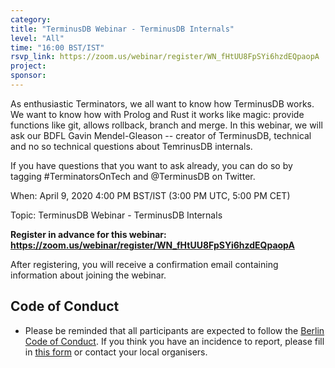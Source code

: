 ```yaml
---
category:
title: "TerminusDB Webinar - TerminusDB Internals"
level: "All"
time: "16:00 BST/IST"
rsvp_link: https://zoom.us/webinar/register/WN_fHtUU8FpSYi6hzdEQpaopA
project:
sponsor:
---
```


As enthusiastic Terminators, we all want to know how TerminusDB works. We want to know how with Prolog and Rust it works like magic: provide functions like git, allows rollback, branch and merge. In this webinar, we will ask our BDFL Gavin Mendel-Gleason -- creator of TerminusDB, technical and no so technical questions about TemrinusDB internals.

If you have questions that you want to ask already, you can do so by tagging #TerminatorsOnTech and @TerminusDB on Twitter.

When: April 9, 2020 4:00 PM BST/IST (3:00 PM UTC, 5:00 PM CET)

Topic: TerminusDB Webinar - TerminusDB Internals

**Register in advance for this webinar:
<https://zoom.us/webinar/register/WN_fHtUU8FpSYi6hzdEQpaopA>**

After registering, you will receive a confirmation email containing information about joining the webinar.


Code of Conduct
---------------

- Please be reminded that all participants are expected to follow the [Berlin Code of Conduct](https://berlincodeofconduct.org/). If you think you have an incidence to report, please fill in [this form](https://forms.gle/hJdQsUQ7VsWj1NMn7) or contact your local organisers.
